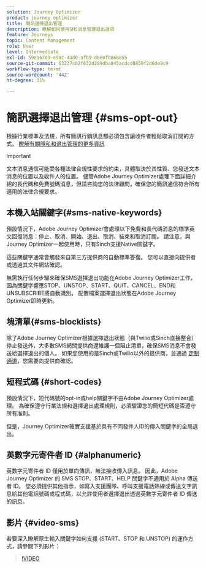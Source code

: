 ```yaml
---
solution: Journey Optimizer
product: journey optimizer
title: 簡訊選擇退出管理
description: 瞭解如何使用SMS消息管理退出選項
feature: Journeys
topic: Content Management
role: User
level: Intermediate
exl-id: 59ea67d9-e90c-4ad0-afb9-d0e0fd868855
source-git-commit: 63237c02f632d289dba845acdcd0859f2d6de9c9
workflow-type: tm+mt
source-wordcount: '442'
ht-degree: 31%

---
```


# 簡訊選擇退出管理 {#sms-opt-out}

根據行業標準及法規，所有簡訊行銷訊息都必須包含讓收件者輕鬆取消訂閱的方式。 [瞭解有關隱私和退出管理的更多資訊](../privacy/opt-out.md)

>[!IMPORTANT]
>
>文本消息通信可能受各種法律合規性要求的約束，具體取決於其性質、您發送文本消息的位置以及收件人的位置。 儘管Adobe Journey Optimizer處理下面詳細介紹的長代碼和免費號碼消息，但請咨詢您的法律顧問，確保您的簡訊通信符合所有適用的法律合規要求。

## 本機入站關鍵字{#sms-native-keywords}

預設情況下，Adobe Journey Optimizer會處理以下免費和長代碼消息的標準英文回復消息：停止、取消、開始、退出、取消、結束和取消訂閱。 請注意，與Journey Optimizer一起使用時，只有Sinch支援Native關鍵字。

這些關鍵字通常會觸發來自第三方提供商的自動標準答復。 您可以直接向提供者或透過其文件網站確認。

無需執行任何步驟來確保SMS選擇退出功能在Adobe Journey Optimizer工作，因為關鍵字響應STOP、UNSTOP、START、QUIT、CANCEL、END和UNSUBSCRIBE將自動識別。 配置檔案選擇退出狀態在Adobe Journey Optimizer即時更新。


## 塊清單{#sms-blocklists}

除了Adobe Journey Optimizer根據選擇退出狀態（與Twilio或Sinch直接整合）停止發送外，大多數SMS網關提供商還維護一個阻止清單，確保SMS消息不會發送給選擇退出的個人。 如果您使用的是Sinch或Twilio以外的提供商，並通過 [定制通道](../building-journeys/using-custom-actions.md)，您需要向提供商確認。


## 短程式碼 {#short-codes}

預設情況下，短代碼號的opt-in或help關鍵字不由Adobe Journey Optimizer處理。 為確保遵守行業法規和選擇退出處理規則，必須驗證您的簡短代碼是否遵守所有准則。

但是，Journey Optimizer確實支援基於具有不同發件人ID的傳入關鍵字的全局退出。

## 英數字元寄件者 ID {#alphanumeric}

英數字元寄件者 ID 僅用於單向傳訊，無法接收傳入訊息。 因此，Adobe Journey Optimizer 的 SMS STOP、START、HELP 關鍵字不適用於 Alpha 傳送者 ID。 您必須提供其他指示，如寫入支援團隊、呼叫支援電話熱線或傳送文字訊息給其他電話號碼或程式碼，以允許使用者選擇退出透過英數字元寄件者 ID 傳送的訊息。

## 影片 {#video-sms}

若要深入瞭解原生輸入關鍵字如何支援 (START、STOP 和 UNSTOP) 的運作方式，請參閱下列影片：

>[!VIDEO](https://video.tv.adobe.com/v/344026?quality=12)

